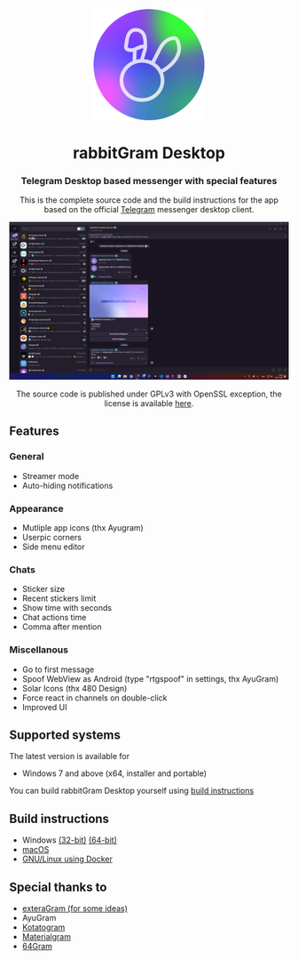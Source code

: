 <div align="center">

<img src="docs/assets/logo.png" alt="rabbitGram logo" width="200"/>

# rabbitGram Desktop
### Telegram Desktop based messenger with special features

This is the complete source code and the build instructions for the app based on the official [Telegram][telegram] messenger desktop client.

<img src="docs/assets/screenshot_channel.png" alt="Screenshot"/>

The source code is published under GPLv3 with OpenSSL exception, the license is available [here][license].

</div>

## Features

### General
* Streamer mode
* Auto-hiding notifications
### Appearance
* Mutliple app icons (thx Ayugram)
* Userpic corners
* Side menu editor
### Chats
* Sticker size
* Recent stickers limit
* Show time with seconds
* Chat actions time
* Comma after mention
### Miscellanous
* Go to first message
* Spoof WebView as Android (type "rtgspoof" in settings, thx AyuGram)
* Solar Icons (thx 480 Design)
* Force react in channels on double-click
* Improved UI

## Supported systems

The latest version is available for

* Windows 7 and above (x64, installer and portable)

You can build rabbitGram Desktop yourself using [build instructions][build_instructions]

## Build instructions

* Windows [(32-bit)][win32] [(64-bit)][win64]
* [macOS][macos]
* [GNU/Linux using Docker][linux]

## Special thanks to

* [exteraGram (for some ideas)][exteragram]
* AyuGram
* [Kotatogram][kotatogram]
* [Materialgram][materialgram]
* [64Gram][64gram]

[//]: # (LINKS)
[telegram]: https://telegram.org
[license]: LICENSE
[win32]: docs/building-win.md
[win64]: docs/building-win-x64.md
[linux]: docs/building-linux.md
[macos]: docs/building-mac.md
[build_instructions]: https://github.com/rabbitGramDesktop/rabbitGramDesktop#build-instructions
[exteragram]: https://t.me/exteraGram
[kotatogram]: https://github.com/kotatogram/kotatogram-desktop
[materialgram]: https://github.com/kukuruzka165/materialgram
[64gram]: https://github.com/TDesktop-x64/tdesktop
